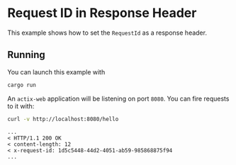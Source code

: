 # Request ID in Response Header

This example shows how to set the `RequestId` as a response header.

## Running

You can launch this example with

```bash
cargo run
```

An `actix-web` application will be listening on port `8080`.
You can fire requests to it with:

```bash
curl -v http://localhost:8080/hello
```
```text
...
< HTTP/1.1 200 OK
< content-length: 12
< x-request-id: 1d5c5448-44d2-4051-ab59-985868875f94
...
```
